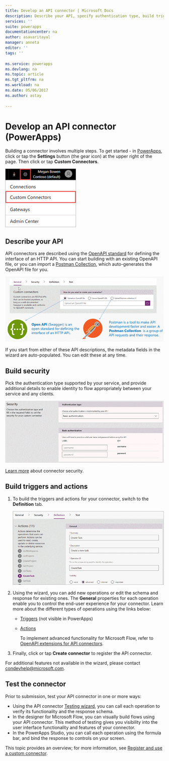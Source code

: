 ```yaml
---
title: Develop an API connector | Microsoft Docs
description: Describe your API, specify authentication type, build triggers and actions, and test.
services: ''
suite: powerapps
documentationcenter: na
author: asavaritayal
manager: anneta
editor: ''
tags: ''

ms.service: powerapps
ms.devlang: na
ms.topic: article
ms.tgt_pltfrm: na
ms.workload: na
ms.date: 05/06/2017
ms.author: astay

---
```

# Develop an API connector (PowerApps)
Building a connector involves multiple steps. To get started - in [PowerApps](https://web.powerapps.com/), click or tap the **Settings** button (the gear icon) at the upper right of the page. Then click or tap **Custom Connectors**.

![Finding API connectors](./media/api-connectors-dev/finding-custom-apis.png)

## Describe your API
API connectors are described using the [OpenAPI standard](https://swagger.io/) for defining the interface of an HTTP API. You can start building with an existing OpenAPI file, or you can import a [Postman Collection](https://www.getpostman.com/docs/collections), which auto-generates the OpenAPI file for you. 

![Define your API diagram](./media/api-connectors-dev/build-your-api-updated.png)

If you start from either of these API descriptions, the metadata fields in the wizard are auto-populated. You can edit these at any time.  

## Build security
Pick the authentication type supported by your service, and provide additional details to enable identity to flow appropriately between your service and any clients. 

![Security Diagram](./media/api-connectors-dev/security.png)

[Learn more](register-custom-api.md) about connector security.

## Build triggers and actions
1. To build the triggers and actions for your connector, switch to the **Definition** tab. 
   
    ![Definition Diagram](./media/api-connectors-dev/definition.png)
2. Using the wizard, you can add new operations or edit the schema and response for existing ones. The **General** properties for each operation enable you to control the end-user experience for your connector. Learn more about the different types of operations using the links below:
   
   * [Triggers](https://flow.microsoft.com/documentation/customapi-webhooks) (not visible in PowerApps)
   * [Actions](register-custom-api.md)
     
     To implement advanced functionality for Microsoft Flow, refer to [OpenAPI extensions for API connectors](https://flow.microsoft.com/documentation/customapi-how-to-swagger/). 
3. Finally, click or tap **Create connector** to register the API connector.

For additional features not available in the wizard, please contact [condevhelp@microsoft.com](mailto:condevhelp@microsoft.com).

## Test the connector
Prior to submission, test your API connector in one or more ways: 

* Using the API connector [Testing wizard](https://flow.microsoft.com/blog/new-updates-custom-api/), you can call each operation to verify its functionality and the response schema.
* In the designer for Microsoft Flow, you can visually build flows using your API connector. This method of testing gives you visibility into the user interface functionality and features of your connector.
* In the PowerApps Studio, you can call each operation using the formula bar, and bind the response to controls on your screen.

This topic provides an overview; for more information, see [Register and use a custom connector](register-custom-api.md).

